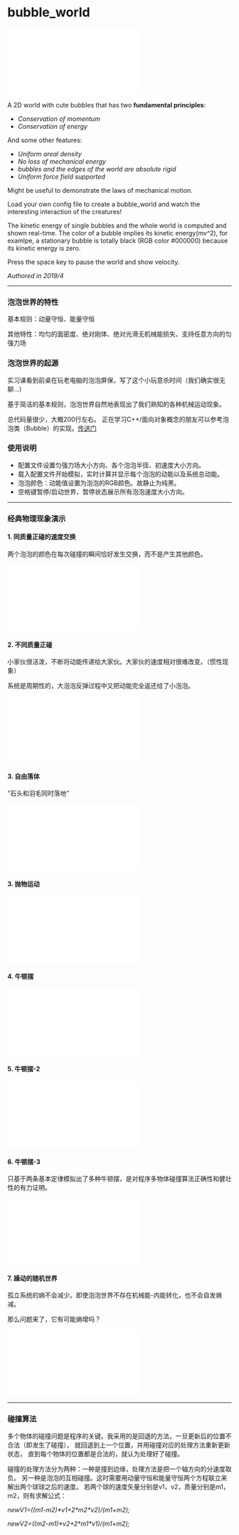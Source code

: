 # bubble_world
<iframe src="//player.bilibili.com/player.html?aid=84543138&bvid=BV1b7411e7JA&cid=144598659&page=4" scrolling="no" border="0" frameborder="no" framespacing="0" allowfullscreen="true"> </iframe>

A 2D world with cute bubbles that has two **fundamental principles**:

- *Conservation of momentum*
- *Conservation of energy*

And some other features:
- *Uniform areal density*
- *No loss of mechanical energy*
- *bubbles and the edges of the world are absolute rigid*
- *Uniform force field supported*

Might be useful to demonstrate the laws of mechanical motion.

Load your own config file to create a bubble_world and watch the interesting interaction of the creatures!

The kinetic energy of single bubbles and the whole world is computed and shown real-time. The color of a bubble implies its kinetic energy(mv^2), for examlpe, a stationary bubble is totally black (RGB color #000000) because its kinetic energy is zero. 

Press the space key to pause the world and show velocity.

*Authored in 2019/4*

***

### 泡泡世界的特性
基本规则：动量守恒、能量守恒

其他特性：均匀的面密度、绝对刚体、绝对光滑无机械能损失、支持任意方向的匀强力场

### 泡泡世界的起源
实习课看到前桌在玩老电脑的泡泡屏保，写了这个小玩意杀时间（我们确实很无聊...）

基于简洁的基本规则，泡泡世界自然地表现出了我们熟知的各种机械运动现象。

总代码量很少，大概200行左右。 正在学习C++/面向对象概念的朋友可以参考泡泡类（Bubble）的实现。[传送门](https://github.com/lichengchen/bubble_world/blob/main/bubble.h)

### 使用说明
- 配置文件设置匀强力场大小方向、各个泡泡半径、初速度大小方向。
- 载入配置文件开始模拟，实时计算并显示每个泡泡的动能以及系统总动能。
- 泡泡颜色：动能值设置为泡泡的RGB颜色。故静止为纯黑。
- 空格键暂停/启动世界，暂停状态展示所有泡泡速度大小方向。

***

### 经典物理现象演示
#### 1. 同质量正碰的速度交换
两个泡泡的颜色在每次碰撞的瞬间恰好发生交换，而不是产生其他颜色。

<iframe src="//player.bilibili.com/player.html?aid=84543138&bvid=BV1b7411e7JA&cid=144598672&page=5" scrolling="no" border="0" frameborder="no" framespacing="0" allowfullscreen="true"> </iframe>

#### 2. 不同质量正碰
小家伙很活泼，不断将动能传递给大家伙。大家伙的速度相对很难改变。（惯性现象）

系统是周期性的，大泡泡反弹过程中又把动能完全返还给了小泡泡。

<iframe src="//player.bilibili.com/player.html?aid=84543138&bvid=BV1b7411e7JA&cid=144598680&page=6" scrolling="no" border="0" frameborder="no" framespacing="0" allowfullscreen="true"> </iframe>


#### 3. 自由落体
“石头和羽毛同时落地”

<iframe src="//player.bilibili.com/player.html?aid=84543138&bvid=BV1b7411e7JA&cid=144598698&page=7" scrolling="no" border="0" frameborder="no" framespacing="0" allowfullscreen="true"> </iframe>

#### 3. 抛物运动
<iframe src="//player.bilibili.com/player.html?aid=84543138&bvid=BV1b7411e7JA&cid=144598704&page=8" scrolling="no" border="0" frameborder="no" framespacing="0" allowfullscreen="true"> </iframe>

#### 4. 牛顿摆
<iframe src="//player.bilibili.com/player.html?aid=84543138&bvid=BV1b7411e7JA&cid=144598718&page=9" scrolling="no" border="0" frameborder="no" framespacing="0" allowfullscreen="true"> </iframe>

#### 5. 牛顿摆-2
<iframe src="//player.bilibili.com/player.html?aid=84543138&bvid=BV1b7411e7JA&cid=144598725&page=10" scrolling="no" border="0" frameborder="no" framespacing="0" allowfullscreen="true"> </iframe>

#### 6. 牛顿摆-3
只基于两条基本定律模拟出了多种牛顿摆，是对程序多物体碰撞算法正确性和健壮性的有力证明。

<iframe src="//player.bilibili.com/player.html?aid=84543138&bvid=BV1b7411e7JA&cid=144598732&page=11" scrolling="no" border="0" frameborder="no" framespacing="0" allowfullscreen="true"> </iframe>

#### 7. 躁动的随机世界
孤立系统的熵不会减少。即使泡泡世界不存在机械能-内能转化，也不会自发熵减。

那么问题来了，它有可能熵增吗？

<iframe src="//player.bilibili.com/player.html?aid=84543138&bvid=BV1b7411e7JA&cid=144598659&page=4" scrolling="no" border="0" frameborder="no" framespacing="0" allowfullscreen="true"> </iframe>

***

### 碰撞算法

多个物体的碰撞问题是程序的关键。我采用的是回退的方法，一旦更新后的位置不合法（即发生了碰撞）， 就回退到上一个位置，并用碰撞对应的处理方法重新更新状态， 直到每个物体的位置都是合法的，就认为处理好了碰撞。

碰撞的处理方法分为两种：一种是撞到边缘，处理方法是把一个轴方向的分速度取负。 另一种是泡泡的互相碰撞。这时需要用动量守恒和能量守恒两个方程联立来解出两个球球之后的速度。 若两个球的速度矢量分别是v1，v2，质量分别是m1，m2，则有求解公式：

*newV1=((m1-m2)\*v1+2\*m2\*v2)/(m1+m2);*

*newV2=((m2-m1)\*v2+2\*m1\*v1)/(m1+m2);*

